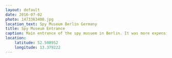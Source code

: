 ```yaml
---
layout: default
date: 2016-07-02
photo: 1473363400.jpg
location_text: Spy Museum Berlin Germany
title: Spy Museum Entrance
caption: Main entrance of the spy musuem in Berlin. It was more expensive that actually interesting. Did you know that the James Bond movies are actually not so far from reality ?
location:
    latitude: 52.508952
    longitude: 13.379222
---
```

